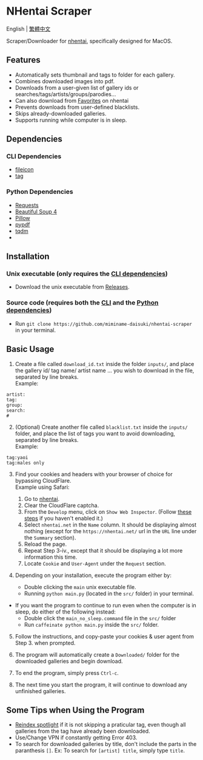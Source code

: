 # NHentai Scraper
English | [繁體中文](https://github.com/miminame-daisuki/nhentai-scraper/blob/main/README_zh-TW.md)

Scraper/Downloader for [nhentai](https://nhentai.net), specifically designed for MacOS.

## Features
- Automatically sets thumbnail and tags to folder for each gallery.
- Combines downloaded images into pdf.
- Downloads from a user-given list of gallery ids or searches/tags/artists/groups/parodies...
- Can also download from [Favorites](https://nhentai.net/favorites/) on nhentai
- Prevents downloads from user-defined blacklists.
- Skips already-downloaded galleries.
- Supports running while computer is in sleep.

## Dependencies
### CLI Dependencies
- [fileicon](https://github.com/mklement0/fileicon)
- [tag](https://github.com/jdberry/tag)

### Python Dependencies
- [Requests](https://pypi.org/project/requests/)
- [Beautiful Soup 4](https://pypi.org/project/beautifulsoup4/)
- [Pillow](https://pypi.org/project/pillow/)
- [pypdf](https://pypi.org/project/pypdf/)
- [tqdm](https://github.com/tqdm/tqdm)
-

## Installation
### Unix executable (only requires the [CLI dependencies](#cli-dependencies))
- Download the unix executable from [Releases](https://github.com/miminame-daisuki/nhentai-scraper/releases).
### Source code (requires both the [CLI](#cli-dependencies) and the [Python dependencies](#python-dependencies))
- Run `git clone https://github.com/miminame-daisuki/nhentai-scraper` in your terminal.

## Basic Usage
1. Create a file called `download_id.txt` inside the folder `inputs/`, and place the gallery id/ tag name/ artist name ... you wish to download in the file, separated by line breaks.  
Example:
```
artist:
tag:
group:
search:
#
```

2. (Optional) Create another file called `blacklist.txt` inside the `inputs/` folder, and place the list of tags you want to avoid downloading, separated by line breaks.  
Example:
```
tag:yaoi
tag:males only
```

3. Find your cookies and headers with your browser of choice for bypassing CloudFlare.  
Example using Safari:
    1. Go to [nhentai](https://nhentai.net).
    2. Clear the CloudFlare captcha.
    3. From the `Develop` menu, click on `Show Web Inspector`. (Follow [these steps](https://developer.apple.com/documentation/safari-developer-tools/enabling-developer-features) if you haven't enabled it.)
    4. Select `nhentai.net` in the `Name` column. It should be displaying almost nothing (except for the `https://nhentai.net/` url in the `URL` line under the `Summary` section).
    5. Reload the page.
    6. Repeat Step 3-iv., except that it should be displaying a lot more information this time.
    7. Locate `Cookie` and `User-Agent` under the `Request` section.

4. Depending on your installation, execute the program either by:
    - Double clicking the `main` unix executable file.
    - Running `python main.py` (located in the `src/` folder) in your terminal.  

- If you want the program to continue to run even when the computer is in sleep, do either of the following instead:
    - Double click the `main_no_sleep.command` file in the `src/` folder
    - Run `caffeinate python main.py` inside the `src/` folder.

5. Follow the instructions, and copy-paste your cookies & user agent from Step 3. when prompted.

6. The program will automatically create a `Downloaded/` folder for the downloaded galleries and begin download.

7. To end the program, simply press `Ctrl-c`.

8. The next time you start the program, it will continue to download any unfinished galleries.

## Some Tips when Using the Program
- [Reindex spotlight](https://support.apple.com/en-us/102321) if it is not skipping a praticular tag, even though all galleries from the tag have already been downloaded. 
- Use/Change VPN if constantly getting Error 403.
- To search for downloaded galleries by title, don't include the parts in the paranthesis `[]`. Ex: To search for `[artist] title`, simply type `title`.
